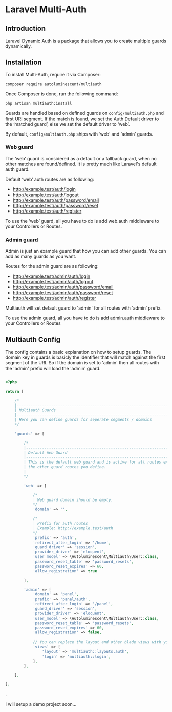 # Laravel Multi-Auth

## Introduction

Laravel Dynamic Auth is a package that allows you to create multiple guards dynamically.

## Installation

To install Multi-Auth, require it via Composer:

```sh
composer require autoluminescent/multiauth
```

Once Composer is done, run the following command:

```sh
php artisan multiauth:install
```

Guards are handled based on defined guards on  `config/multiauth.php` and first URI segment.
If the match is found, we set the Auth Default driver to the ‘matched guard’, else we set the default driver to ‘web’.


By default, `config/multiauth.php` ships with ‘web’ and ‘admin’ guards.


### Web guard

The ‘web’ guard is considered as a default or a fallback guard, when no other matches are found/defined.
It is pretty much like Laravel's default auth guard.

Default ‘web’ auth routes are as following:

- http://example.test/auth/login
- http://example.test/auth/logout
- http://example.test/auth/password/email
- http://example.test/auth/password/reset
- http://example.test/auth/register


To use the ‘web’ guard, all you have to do is add web.auth middleware to your Controllers or Routes.

### Admin guard
Admin is just an example guard that how you can add other guards.
You can add as many guards as you want.

Routes for the admin guard are as following:

- http://example.test/admin/auth/login
- http://example.test/admin/auth/logout
- http://example.test/admin/auth/password/email
- http://example.test/admin/auth/password/reset
- http://example.test/admin/auth/register


Multiauth will set default guard  to 'admin' for all routes with ‘admin’ prefix.

To use the admin guard, all you have to do is add admin.auth middleware to your Controllers or Routes

## Multiauth Config

The config contains a basic explanation on how to setup guards. The domain key in guards is basicly the identifier that will match against the first segment of the URI.
So if the domain is set to 'admin' then all routes with the 'admin' prefix will load the 'admin' guard.

```php

<?php

return [

    /*
    |--------------------------------------------------------------------------
    | Multiauth Guards
    |--------------------------------------------------------------------------
    | Here you can define guards for seperate segments / domains
    */

    'guards' => [

        /*
        |--------------------------------------------------------------------------
        | Default Web Guard
        |--------------------------------------------------------------------------
        | This is the default web guard and is active for all routes except for
        | the other guard routes you define.
        |
        */

        'web' => [

            /*
            | Web guard domain should be empty.
            */
            'domain' => '',

            /*
            | Prefix for auth routes
            | Example: http://example.test/auth
            */
            'prefix' => 'auth',
            'refirect_after_login' => '/home',
            'guard_driver' => 'session',
            'provider_driver' => 'eloquent',
            'user_model' => \Autoluminescent\Multiauth\User::class,
            'password_reset_table' => 'password_resets',
            'password_reset_expires' => 60,
            'allow_registration' => true

        ],

        'admin' => [
            'domain' => 'panel',
            'prefix' => 'panel/auth',
            'refirect_after_login' => '/panel',
            'guard_driver' => 'session',
            'provider_driver' => 'eloquent',
            'user_model' => \Autoluminescent\Multiauth\User::class,
            'password_reset_table' => 'password_resets',
            'password_reset_expires' => 60,
            'allow_registration' => false,
            
            // You can replace the layout and other blade views with your custom views.
            'views' => [
				'layout' => 'multiauth::layouts.auth',
				'login' => 'multiauth::login',
			],
        ],

    ],

];


```


.

I will setup a demo project soon...


